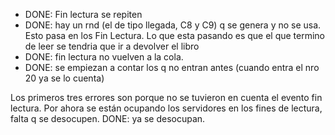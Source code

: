 - DONE: Fin lectura se repiten
- DONE: hay un rnd (el de tipo llegada, C8 y C9) q se genera y no se usa. Esto pasa en los Fin Lectura.
Lo que esta pasando es que el que termino de leer se tendria que ir a devolver el libro
- DONE: fin lectura no vuelven a la cola. 
- DONE: se empiezan a contar los q no entran antes (cuando entra el nro 20 ya se lo cuenta)

Los primeros tres errores son porque no se tuvieron en cuenta el evento fin lectura. Por ahora se están ocupando los 
servidores en los fines de lectura, falta q se desocupen. DONE: ya se desocupan.

